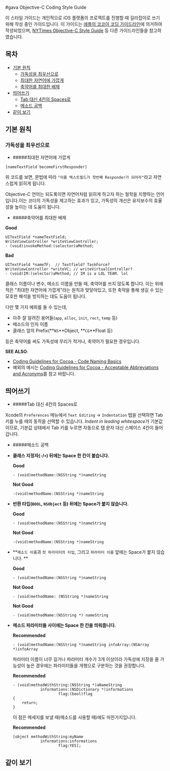 #gava Objective-C Coding Style Guide

 이 스타일 가이드는 개인적으로 iOS 플랫폼의 프로젝트를 진행할 때 길라잡이로 쓰기 위해 작성 중인 가이드입니다. 이 가이드는 [애플의 코코아 코딩 가이드라인](https://developer.apple.com/library/mac/documentation/Cocoa/Conceptual/CodingGuidelines/CodingGuidelines.html)에 의거하여 작성되었으며, [NYTimes Objective-C Style Guide](https://github.com/NYTimes/objective-c-style-guide) 등 다른 가이드라인들을 참고하였습니다.

## 목차
* [기본 원칙](#기본-원칙)
	* [가독성을 최우선으로](#가독성을-최우선으로)
	* [최대한 자연어에 가깝게](#최대한-자연어에-가깝게)
	* [축약어를 최대한 배제](#축약어를-최대한-배제)
* [띄어쓰기](#띄어쓰기)
    * [Tab 대신 4칸의 Spaces로](#Tab-대신-4칸의-Spaces로)
    * [메소드 공백](#메소드-공백)
* [같이 보기](#같이-보기)


## 기본 원칙
### 가독성을 최우선으로
* #####최대한 자연어에 가깝게

 ```objc
 [nameTextField becomeFirstResponder]
 ```
 위 코드를 보면, 문법에 따라 ```"이름 텍스트필드가 첫번째 Responder가 되어라"```라고 자연스럽게 읽히게 됩니다.

 Objective-C 언어는 되도록이면 자연어처럼 읽히게 하고자 하는 철학을 지향하는 언어입니다.이는 코더의 가독성을 제고하는 효과가 있고, 가독성의 개선은 유지보수의 효율성을 높이는 데 도움이 됩니다.

* #####축약어를 최대한 배제

 **Good**
 ```objc
 UITextField *nameTextField;
 WriteViewController *writeViewController;
 - (void)invokeMethod:(selector)aMethod;
 ```
 **Bad**
 ```objc
 UITextField *nameTF;  // Textfield? TaskForce?
 WriteViewController *writeVC; // writeVirtualController?
 - (void)IM:(selector)aMethod; // IM is a LOL TEAM. lol
 ```
 
 클래스 이름이나 변수, 메소드 이름을 만들 때, 축약어를 쓰지 않도록 합니다. 이는 위에 적은 "최대한 자연어에 가깝게"라는 원칙과 맞닿아있고, 또한 축약을 통해 생길 수 있는 모호한 해석을 방지하는 데도 도움이 됩니다. 
  
 다만 몇 가지 예외를 둘 수 있는데,
 
 - 아주 잘 알려진 용어들(```app```, ```alloc```, ```init```, ```rect```, ```temp``` 등)
 - 메소드의 인자 이름
 - 클래스 앞의 Prefix(**``NS``**Object, **``CG``**Float 등)

 등은 축약어를 써도 가독성에 무리가 적거나, 축약어가 필요한 경우입니다.

 **SEE ALSO**:
 * [Coding Guidelines for Cocoa - Code Naming Basics](https://developer.apple.com/library/mac/documentation/Cocoa/Conceptual/CodingGuidelines/Articles/NamingBasics.html)
 * 예외의 예시는 [Coding Guidelines for Cocoa - Acceptable Abbreviations and Acronyms](https://developer.apple.com/library/mac/documentation/Cocoa/Conceptual/CodingGuidelines/Articles/APIAbbreviations.html)를 참고 바랍니다.


## 띄어쓰기

* #####Tab 대신 4칸의 Spaces로

 Xcode의 `Preferences` 메뉴에서 `Text Editing` -> `Indentation` 탭을 선택하면 Tab 키를 누를 때의 동작을 선택할 수 있습니다. *Indent in leading whitespace*가 기본값이므로, 기본값 상태에서 Tab 키를 누르면 자동으로 탭 문자 대신 스페이스 4칸이 들어갑니다.

* #####메소드 공백
 - **클래스 지정자(`-`/`+`) 뒤에는 Space 한 칸이 붙습니다.**

    **Good**

	```objc
	- (void)methodName:(NSString *)nameString
	```

    **Not Good**

	```objc
	-(void)methodName:(NSString *)nameString
	```

 - **반환 타입(```BOOL```, ```NSObject``` 등) 뒤에는 Space가 붙지 않습니다.**

    **Good**

	```objc
	- (void)methodName:(NSString *)nameString
	```

    **Not Good**

	```objc
	-(void)methodName:(NSString *)nameString
	```

 - **`메소드 이름`과 `첫 파라미터의 타입`, 그리고 `파라미터 이름` 앞에는 Space가 붙지 않습니다. **

    **Good**

	```objc
	- (void)methodName:(NSString *)nameString
	```

	**Not Good**

	```objc
	- (void)methodName: (NSString *)nameString
	```			
	
	**Not Good**

	```objc
	- (void)methodName:(NSString *) nameString
	```

 - **메소드 파라미터들 사이에는 Space 한 칸을 띄워줍니다.** 

    **Recommended**

	```objc
	- (void)methodName:(NSString *)nameString infoArray:(NSArray *)infoArray
	```

   파라미터 이름이 너무 길거나 파라미터 개수가 3개 이상이라 가독성에 지장을 줄 가능성이 높은 경우에는 파라미터들을 개행으로 구분하는 것을 권장합니다.

	**Recommended**

	```objc
	- (void)methodWithString:(NSString *)aNameString
				informations:(NSDictionary *)informations
				        flag:(bool)flag
	{
		return;
	}
	```	
	
	이 점은 메세지를 보낼 때(메소드를 사용할 때)에도 마찬가지입니다.
		
	**Recommended**

	```objc
	[object methodWithString:myName
				informations:informations
				        flag:YES];
	```




## 같이 보기